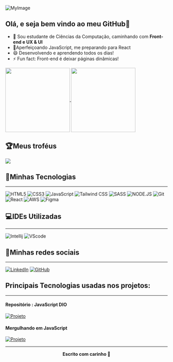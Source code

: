 ![MyImage](https://media.giphy.com/media/qgQUggAC3Pfv687qPC/giphy.gif)
## Olá, e seja bem vindo ao meu GitHub💙

- 🔭 Sou estudante de Ciências da Computação, caminhando com __Front-end e UX & UI__
- 🌱Aperfeiçoando JavaScript, me preparando para React
- 😄 Desenvolvendo e aprendendo todos os dias!
- ⚡ Fun fact: Front-end é deixar páginas dinâmicas!

<a href="https://github.com/Arthur-KF18/github-readme-stats">
  <img height=200 align="center" src="https://github-readme-stats.vercel.app/api?username=Arthur-KF18&theme=holi" />
</a>
<a href="https://github.com/Arthur-KF18/convoychat">
  <img height=200 align="center" src="https://github-readme-stats.vercel.app/api/top-langs?username=Arthur-KF18&layout=compact&langs_count=8&card_width=320&theme=holi" />
</a>

## 🏆Meus troféus

![](https://github-profile-trophy.vercel.app/?username=Arthur-KF18&theme=nord&no-bg=false&margin-w=4)

## 🚀Minhas Tecnologias
---
![HTML5](https://img.shields.io/badge/HTML5-E34F26?style=for-the-badge&logo=html5&logoColor=white) ![CSS3](https://img.shields.io/badge/CSS3-1572B6?style=for-the-badge&logo=css3&logoColor=white) ![JavaScript](https://img.shields.io/badge/JavaScript-323330?style=for-the-badge&logo=javascript&logoColor=F7DF1E) ![Tailwind CSS](https://img.shields.io/badge/Tailwind_CSS-38B2AC?style=for-the-badge&logo=tailwind-css&logoColor=white) ![SASS](https://img.shields.io/badge/Sass-CC6699?style=for-the-badge&logo=sass&logoColor=white) ![NODE.JS](https://img.shields.io/badge/Node.js-43853D?style=for-the-badge&logo=node.js&logoColor=white) ![Git](https://img.shields.io/badge/Git-E34F26?style=for-the-badge&logo=git&logoColor=white) ![React](https://img.shields.io/badge/React-20232A?style=for-the-badge&logo=react&logoColor=61DAFB) ![AWS](https://img.shields.io/badge/Amazon_AWS-232F3E?style=for-the-badge&logo=amazon-aws&logoColor=white) ![Figma](https://img.shields.io/badge/Figma-e894ff?style=for-the-badge&logo=figma&logoColor=white)


## 💻IDEs Utilizadas
---
![Intellij](https://img.shields.io/badge/IntelliJ_IDEA-000000.svg?style=for-the-badge&logo=intellij-idea&logoColor=white) ![VScode](https://img.shields.io/badge/Visual_Studio_Code-0078D4?style=for-the-badge&logo=visual%20studio%20code&logoColor=white)

## 🧭Minhas redes sociais
---
[![LinkedIn](https://img.shields.io/badge/LinkedIn-0077B5?style=for-the-badge&logo=linkedin&logoColor=white)](https://www.linkedin.com/in/arthurkfelismino/) [![GitHub](https://img.shields.io/badge/GitHub-100000?style=for-the-badge&logo=github&logoColor=white)](https://github.com/Arthur-KF18)

## Principais Tecnologias usadas nos projetos:
---
#### Repositório : JavaScript DIO
[![Projeto](https://img.shields.io/github/languages/top/Arthur-KF18/JavaScript-DIO?color=yellow&label=JavaScript&style=for-the-badge)](https://github.com/Arthur-KF18/Projeto-Portfolio-Create-Cloud-Computing)

#### Mergulhando em JavaScript
[![Projeto](https://img.shields.io/github/languages/top/Arthur-KF18/Mergulhando-em-JavaScript?color=blue&label=TypeScript&style=for-the-badge)](https://github.com/Arthur-KF18/Sass-CSS)

---
<div style="display:flex; justify-content: center;"><b>Escrito com carinho 💙</b></div>
